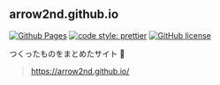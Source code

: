 ## arrow2nd.github.io

[![Github Pages](https://github.com/arrow2nd/arrow2nd.github.io/actions/workflows/gh-pages.yaml/badge.svg?branch=main)](https://github.com/arrow2nd/arrow2nd.github.io/actions/workflows/gh-pages.yaml)
[![code style: prettier](https://img.shields.io/badge/code_style-prettier-ff69b4.svg?style=flat)](https://github.com/prettier/prettier)
[![GitHub license](https://img.shields.io/github/license/arrow2nd/arrow2nd.github.io)](https://github.com/arrow2nd/arrow2nd.github.io/blob/main/LICENSE)

つくったものをまとめたサイト 🍣

> https://arrow2nd.github.io/

